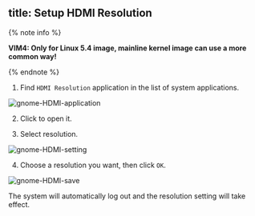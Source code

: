 title: Setup HDMI Resolution
---

{% note info %}

**VIM4: Only for Linux 5.4 image, mainline kernel image can use a more common way!**

{% endnote %}

1. Find `HDMI Resolution` application in the list of system applications.

![gnome-HDMI-application](/linux/images/vim1/gnome-HDMI-application.png)

2. Click to open it.

3. Select resolution.

![gnome-HDMI-setting](/linux/images/vim1/gnome-HDMI-setting.png)

4. Choose a resolution you want, then click `OK`.

![gnome-HDMI-save](/linux/images/vim1/gnome-HDMI-save.png)

The system will automatically log out and the resolution setting will take effect.

